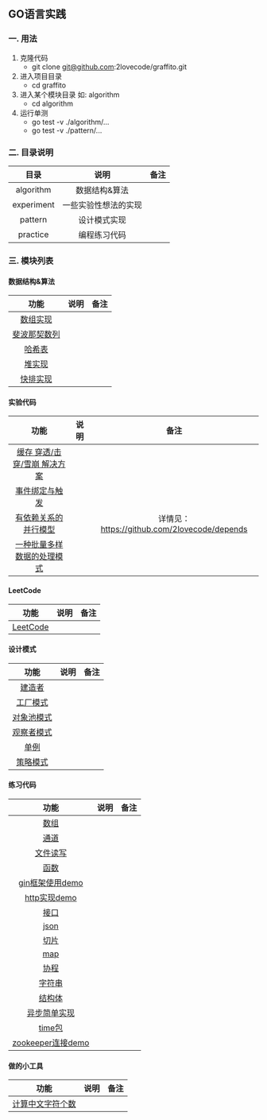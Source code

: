 ## GO语言实践

### 一. 用法
  1. 克隆代码
        - git clone git@github.com:2lovecode/graffito.git
  2. 进入项目目录
        - cd graffito
  3. 进入某个模块目录 如: algorithm
        - cd algorithm
  4. 运行单测
        - go test -v ./algorithm/...
        - go test -v ./pattern/...
    
### 二. 目录说明

| 目录  | 说明  | 备注                       |
| :---:  | :------:  | :------------------------  |
| algorithm |   数据结构&算法  ||
| experiment |  一些实验性想法的实现     ||
| pattern |  设计模式实现     ||
| practice | 编程练习代码     ||

### 三. 模块列表

#### 数据结构&算法
| 功能  | 说明  | 备注                       |
| :---:  | :------: | :------------------------:  |
| [数组实现](algorithm/array.go) |  |  |
| [斐波那契数列](algorithm/fibonacci.go) |  | |
| [哈希表](algorithm/hash.go) |  |  |
| [堆实现](algorithm/heap.go) |  |  |
| [快排实现](algorithm/quicksort.go) |  |  |

#### 实验代码
| 功能  | 说明  | 备注                       |
| :---:  | :------: | :------------------------:  |
| [缓存 穿透/击穿/雪崩 解决方案](experiment/cache)|  |  |
| [事件绑定与触发](experiment/event)|  |  |
| [有依赖关系的并行模型](experiment/depends)|  |  详情见：https://github.com/2lovecode/depends|
| [一种批量多样数据的处理模式](experiment/mode0)|  |  |

#### LeetCode
| 功能  | 说明  | 备注                       |
| :---:  | :------: | :------------------------:  |
| [LeetCode](algorithm/leetcode) |  |  |

#### 设计模式
| 功能  | 说明  | 备注                       |
| :---:  | :------: | :------------------------:  |
| [建造者](pattern/builder.go) |  |  |
| [工厂模式](pattern/factory.go) |  |  |
| [对象池模式](pattern/obj_pool.go) |  |  |
| [观察者模式](pattern/observer.go) |  |  |
| [单例](pattern/singleton.go) |  |  |
| [策略模式](pattern/strategy.go) |  |  |

#### 练习代码
| 功能  | 说明  | 备注                       |
| :---:  | :------: | :------------------------:  |
| [数组](practice/array/main.go)|  |  |
| [通道](practice/channel/main.go)|  |  |
| [文件读写](practice/file/main.go)|  |  |
| [函数](practice/func/main.go)|  |  |
| [gin框架使用demo](practice/gin/main.go)|  |  |
| [http实现demo](practice/http/main.go)|  |  |
| [接口](practice/interface/main.go)|  |  |
| [json](practice/json/main.go)|  |  |
| [切片](practice/list/main.go)|  |  |
| [map](practice/map/main.go)|  |  |
| [协程](practice/routine/main.go)|  |  |
| [字符串](practice/string/main.go)|  |  |
| [结构体](practice/struct/main.go)|  |  |
| [异步简单实现](practice/sync/main.go)|  |  |
| [time包](practice/time/main.go)|  |  |
| [zookeeper连接demo](practice/zookeeper/main.go)|  |  |

#### 做的小工具
| 功能  | 说明  | 备注                       |
| :---:  | :------: | :------------------------:  |
| [计算中文字符个数](tools/count/main.go)|  |  |
